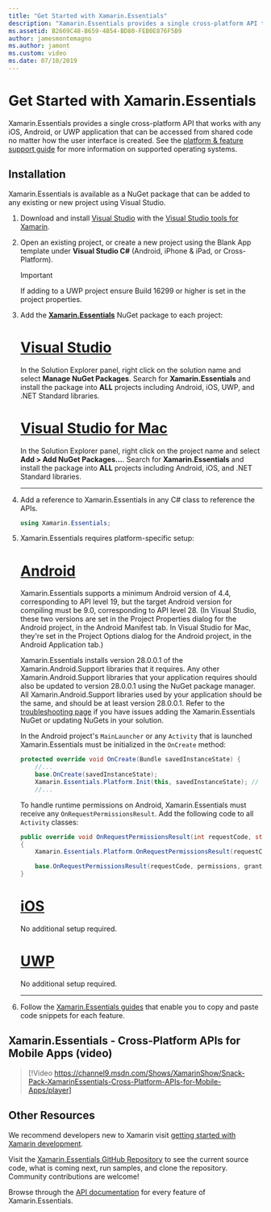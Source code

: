```yaml
---
title: "Get Started with Xamarin.Essentials"
description: "Xamarin.Essentials provides a single cross-platform API that works with any iOS, Android, or UWP application that can be accessed from shared code no matter how the user interface is created."
ms.assetid: B2669C48-B659-4854-BD80-FEB0E876F5B9
author: jamesmontemagno
ms.author: jamont
ms.custom: video
ms.date: 07/10/2019
---
```


# Get Started with Xamarin.Essentials

Xamarin.Essentials provides a single cross-platform API that works with any iOS, Android, or UWP application that can be accessed from shared code no matter how the user interface is created. See the [platform & feature support guide](platform-feature-support.md) for more information on supported operating systems.

## Installation

Xamarin.Essentials is available as a NuGet package that can be added to any existing or new project using Visual Studio.

1. Download and install [Visual Studio](https://visualstudio.microsoft.com/) with the [Visual Studio tools for Xamarin](~/get-started/installation/index.md).

2. Open an existing project, or create a new project using the Blank App template under **Visual Studio C#** (Android, iPhone & iPad, or Cross-Platform).

    > [!IMPORTANT]
    > If adding to a UWP project ensure Build 16299 or higher is set in the project properties.

3. Add the [**Xamarin.Essentials**](https://www.nuget.org/packages/Xamarin.Essentials/) NuGet package to each project:

    <!--markdownlint-disable MD023 -->
    # [Visual Studio](#tab/windows)

    In the Solution Explorer panel, right click on the solution name and select **Manage NuGet Packages**. Search for **Xamarin.Essentials** and install the package into **ALL** projects including Android, iOS, UWP, and .NET Standard libraries.

    # [Visual Studio for Mac](#tab/macos)

    In the Solution Explorer panel, right click on the project name and select **Add > Add NuGet Packages...**. Search for **Xamarin.Essentials** and install the package into **ALL** projects including Android, iOS, and .NET Standard libraries.

    -----

4. Add a reference to Xamarin.Essentials in any C# class to reference the APIs.

    ```csharp
    using Xamarin.Essentials;
    ```

5. Xamarin.Essentials requires platform-specific setup:

    # [Android](#tab/android)

    Xamarin.Essentials supports a minimum Android version of 4.4, corresponding to API level 19, but the target Android version for compiling must be 9.0, corresponding to API level 28. (In Visual Studio, these two versions are set in the Project Properties dialog for the Android project, in the Android Manifest tab. In Visual Studio for Mac, they're set in the Project Options dialog for the Android project, in the Android Application tab.)

    Xamarin.Essentials installs version 28.0.0.1 of the Xamarin.Android.Support libraries that it requires. Any other Xamarin.Android.Support libraries that your application requires should also be updated to version 28.0.0.1 using the NuGet package manager. All Xamarin.Android.Support libraries used by your application should be the same, and should be at least version 28.0.0.1. Refer to the [troubleshooting page](troubleshooting.md) if you have issues adding the Xamarin.Essentials NuGet or updating NuGets in your solution.

    In the Android project's `MainLauncher` or any `Activity` that is launched Xamarin.Essentials must be initialized in the `OnCreate` method:

    ```csharp
    protected override void OnCreate(Bundle savedInstanceState) {
        //...
        base.OnCreate(savedInstanceState);
        Xamarin.Essentials.Platform.Init(this, savedInstanceState); // add this line to your code, it may also be called: bundle
        //...
    ```

    To handle runtime permissions on Android, Xamarin.Essentials must receive any `OnRequestPermissionsResult`. Add the following code to all `Activity` classes:

    ```csharp
    public override void OnRequestPermissionsResult(int requestCode, string[] permissions, [GeneratedEnum] Android.Content.PM.Permission[] grantResults)
    {
        Xamarin.Essentials.Platform.OnRequestPermissionsResult(requestCode, permissions, grantResults);

        base.OnRequestPermissionsResult(requestCode, permissions, grantResults);
    }
    ```

    # [iOS](#tab/ios)

    No additional setup required.

    # [UWP](#tab/uwp)

    No additional setup required.

    -----

6. Follow the [Xamarin.Essentials guides](index.md) that enable you to copy and paste code snippets for each feature.

## Xamarin.Essentials - Cross-Platform APIs for Mobile Apps (video)

> [!Video https://channel9.msdn.com/Shows/XamarinShow/Snack-Pack-XamarinEssentials-Cross-Platform-APIs-for-Mobile-Apps/player]

## Other Resources

We recommend developers new to Xamarin visit [getting started with Xamarin development](~/cross-platform/getting-started/index.md).

Visit the [Xamarin.Essentials GitHub Repository](https://github.com/xamarin/Essentials) to see the current source code, what is coming next, run samples, and clone the repository. Community contributions are welcome!

Browse through the [API documentation](xref:Xamarin.Essentials) for every feature of Xamarin.Essentials.
